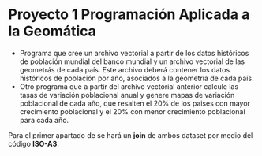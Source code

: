# Proyecto 1 Programación Aplicada a la Geomática
- Programa que cree un archivo vectorial a partir de los datos históricos de población mundial del banco mundial y un archivo vectorial de las geometrás de cada país. Este archivo deberá contener los datos históricos de población por año, asociados a la geometría de cada país.
- Otro programa que a partir del archivo vectorial anterior calcule las tasas de variación poblacional anual y genere mapas de variación poblacional de cada año, que resalten el 20% de los paises con mayor crecimiento poblacional y el 20% con menor crecimiento poblacional para cada año.


Para el primer apartado de se hará un **join** de ambos dataset por medio del código **ISO-A3**.
